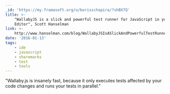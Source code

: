 ```yaml
---
_id: 'https://my.framasoft.org/u/borisschapira/?shBX7Q'
title: >-
    "WallabyJS is a slick and powerful test runner for JavaScript in your IDE or
    Editor", Scott Hanselman
link: >-
    http://www.hanselman.com/blog/WallabyJSIsASlickAndPowerfulTestRunnerForJavaScriptInYourIDEOrEditor.aspx
date: '2016-01-13'
tags:
    - ide
    - javascript
    - sharemarks
    - test
    - tools
---
```


<div class="markdown"><p>&quot;Wallaby.js is insanely fast, because it only executes tests affected by your code changes and runs your tests in parallel.&quot;
</p></div>
